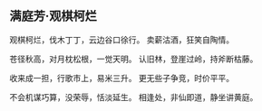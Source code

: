 ## 满庭芳·观棋柯烂

观棋柯烂，伐木丁丁，云边谷口徐行。
卖薪沽酒，狂笑自陶情。

苍径秋高，对月枕松根，一觉天明。
认旧林，登崖过岭，持斧断枯藤。

收来成一担，行歌市上，易米三升。
更无些子争竞，时价平平。

不会机谋巧算，没荣辱，恬淡延生。
相逢处，非仙即道，静坐讲黄庭。
